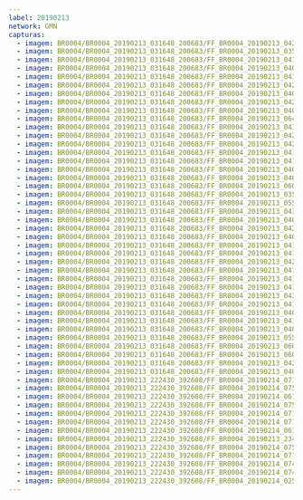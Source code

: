 ```yaml
---
label: 20190213
network: GMN
capturas:
  - imagem: BR0004/BR0004_20190213_031648_200683/FF_BR0004_20190213_042019_760_0075520.fits_maxpixel.jpg
  - imagem: BR0004/BR0004_20190213_031648_200683/FF_BR0004_20190213_035117_555_0040704.fits_maxpixel.jpg
  - imagem: BR0004/BR0004_20190213_031648_200683/FF_BR0004_20190213_041824_373_0073216.fits_maxpixel.jpg
  - imagem: BR0004/BR0004_20190213_031648_200683/FF_BR0004_20190213_040614_273_0058624.fits_maxpixel.jpg
  - imagem: BR0004/BR0004_20190213_031648_200683/FF_BR0004_20190213_041954_142_0075008.fits_maxpixel.jpg
  - imagem: BR0004/BR0004_20190213_031648_200683/FF_BR0004_20190213_042631_293_0082944.fits_maxpixel.jpg
  - imagem: BR0004/BR0004_20190213_031648_200683/FF_BR0004_20190213_040431_807_0056576.fits_maxpixel.jpg
  - imagem: BR0004/BR0004_20190213_031648_200683/FF_BR0004_20190213_042006_951_0075264.fits_maxpixel.jpg
  - imagem: BR0004/BR0004_20190213_031648_200683/FF_BR0004_20190213_040510_222_0057344.fits_maxpixel.jpg
  - imagem: BR0004/BR0004_20190213_031648_200683/FF_BR0004_20190213_064207_454_0245504.fits_maxpixel.jpg
  - imagem: BR0004/BR0004_20190213_031648_200683/FF_BR0004_20190213_041941_231_0074752.fits_maxpixel.jpg
  - imagem: BR0004/BR0004_20190213_031648_200683/FF_BR0004_20190213_042319_142_0079104.fits_maxpixel.jpg
  - imagem: BR0004/BR0004_20190213_031648_200683/FF_BR0004_20190213_042123_816_0076800.fits_maxpixel.jpg
  - imagem: BR0004/BR0004_20190213_031648_200683/FF_BR0004_20190213_041043_276_0064000.fits_maxpixel.jpg
  - imagem: BR0004/BR0004_20190213_031648_200683/FF_BR0004_20190213_041745_955_0072448.fits_maxpixel.jpg
  - imagem: BR0004/BR0004_20190213_031648_200683/FF_BR0004_20190213_040627_083_0058880.fits_maxpixel.jpg
  - imagem: BR0004/BR0004_20190213_031648_200683/FF_BR0004_20190213_040523_042_0057600.fits_maxpixel.jpg
  - imagem: BR0004/BR0004_20190213_031648_200683/FF_BR0004_20190213_060418_861_0200192.fits_maxpixel.jpg
  - imagem: BR0004/BR0004_20190213_031648_200683/FF_BR0004_20190213_035234_408_0042240.fits_maxpixel.jpg
  - imagem: BR0004/BR0004_20190213_031648_200683/FF_BR0004_20190213_055845_782_0193536.fits_maxpixel.jpg
  - imagem: BR0004/BR0004_20190213_031648_200683/FF_BR0004_20190213_043347_046_0091648.fits_maxpixel.jpg
  - imagem: BR0004/BR0004_20190213_031648_200683/FF_BR0004_20190213_040132_407_0052992.fits_maxpixel.jpg
  - imagem: BR0004/BR0004_20190213_031648_200683/FF_BR0004_20190213_042306_337_0078848.fits_maxpixel.jpg
  - imagem: BR0004/BR0004_20190213_031648_200683/FF_BR0004_20190213_040639_886_0059136.fits_maxpixel.jpg
  - imagem: BR0004/BR0004_20190213_031648_200683/FF_BR0004_20190213_041108_893_0064512.fits_maxpixel.jpg
  - imagem: BR0004/BR0004_20190213_031648_200683/FF_BR0004_20190213_041915_618_0074240.fits_maxpixel.jpg
  - imagem: BR0004/BR0004_20190213_031648_200683/FF_BR0004_20190213_042045_388_0076032.fits_maxpixel.jpg
  - imagem: BR0004/BR0004_20190213_031648_200683/FF_BR0004_20190213_041849_995_0073728.fits_maxpixel.jpg
  - imagem: BR0004/BR0004_20190213_031648_200683/FF_BR0004_20190213_041758_754_0072704.fits_maxpixel.jpg
  - imagem: BR0004/BR0004_20190213_031648_200683/FF_BR0004_20190213_041733_084_0072192.fits_maxpixel.jpg
  - imagem: BR0004/BR0004_20190213_031648_200683/FF_BR0004_20190213_043412_653_0092160.fits_maxpixel.jpg
  - imagem: BR0004/BR0004_20190213_031648_200683/FF_BR0004_20190213_041056_088_0064256.fits_maxpixel.jpg
  - imagem: BR0004/BR0004_20190213_031648_200683/FF_BR0004_20190213_040601_475_0058368.fits_maxpixel.jpg
  - imagem: BR0004/BR0004_20190213_031648_200683/FF_BR0004_20190213_041811_567_0072960.fits_maxpixel.jpg
  - imagem: BR0004/BR0004_20190213_031648_200683/FF_BR0004_20190213_040418_984_0056320.fits_maxpixel.jpg
  - imagem: BR0004/BR0004_20190213_031648_200683/FF_BR0004_20190213_055832_974_0193280.fits_maxpixel.jpg
  - imagem: BR0004/BR0004_20190213_031648_200683/FF_BR0004_20190213_060002_654_0195072.fits_maxpixel.jpg
  - imagem: BR0004/BR0004_20190213_031648_200683/FF_BR0004_20190213_060028_286_0195584.fits_maxpixel.jpg
  - imagem: BR0004/BR0004_20190213_031648_200683/FF_BR0004_20190213_042656_912_0083456.fits_maxpixel.jpg
  - imagem: BR0004/BR0004_20190213_031648_200683/FF_BR0004_20190213_040535_840_0057856.fits_maxpixel.jpg
  - imagem: BR0004/BR0004_20190213_222430_392608/FF_BR0004_20190214_071717_452_0635648.fits_maxpixel.jpg
  - imagem: BR0004/BR0004_20190213_222430_392608/FF_BR0004_20190214_075518_406_0681216.fits_maxpixel.jpg
  - imagem: BR0004/BR0004_20190213_222430_392608/FF_BR0004_20190214_061020_013_0556800.fits_maxpixel.jpg
  - imagem: BR0004/BR0004_20190213_222430_392608/FF_BR0004_20190214_075505_574_0680960.fits_maxpixel.jpg
  - imagem: BR0004/BR0004_20190213_222430_392608/FF_BR0004_20190214_071755_883_0636416.fits_maxpixel.jpg
  - imagem: BR0004/BR0004_20190213_222430_392608/FF_BR0004_20190214_071808_704_0636672.fits_maxpixel.jpg
  - imagem: BR0004/BR0004_20190213_222430_392608/FF_BR0004_20190214_061000_232_0556544.fits_maxpixel.jpg
  - imagem: BR0004/BR0004_20190213_222430_392608/FF_BR0004_20190213_234332_245_0093184.fits_maxpixel.jpg
  - imagem: BR0004/BR0004_20190213_222430_392608/FF_BR0004_20190214_075452_756_0680704.fits_maxpixel.jpg
  - imagem: BR0004/BR0004_20190213_222430_392608/FF_BR0004_20190214_071821_501_0636928.fits_maxpixel.jpg
  - imagem: BR0004/BR0004_20190213_222430_392608/FF_BR0004_20190214_074333_400_0667136.fits_maxpixel.jpg
  - imagem: BR0004/BR0004_20190213_222430_392608/FF_BR0004_20190214_074216_536_0665600.fits_maxpixel.jpg
  - imagem: BR0004/BR0004_20190213_222430_392608/FF_BR0004_20190214_025034_943_0317440.fits_maxpixel.jpg
---
```

